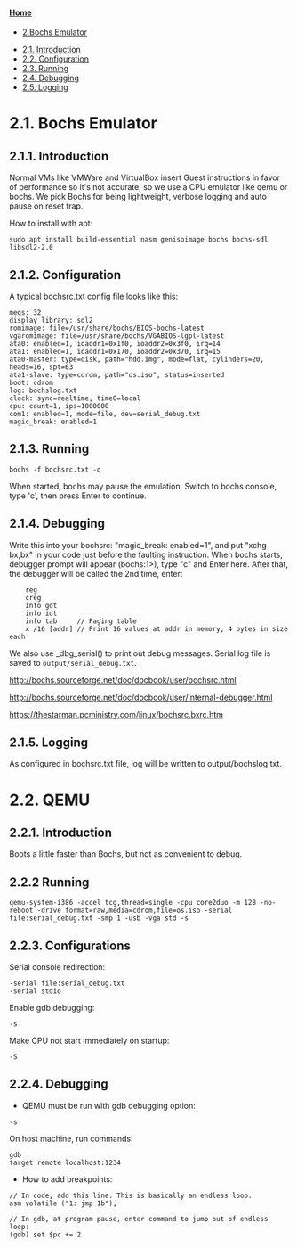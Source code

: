 #### [Home](README.md)

- [2.Bochs Emulator](#2bochs-emulator)
* [2.1. Introduction](#21-introduction)
* [2.2. Configuration](#22-configuration)
* [2.3. Running](#23-running)
* [2.4. Debugging](#24-debugging)
* [2.5. Logging](#25-logging)

# 2.1. Bochs Emulator

## 2.1.1. Introduction
Normal VMs like VMWare and VirtualBox insert Guest instructions in favor of performance so it's 
not accurate, so we use a CPU emulator like qemu or bochs. We pick Bochs for being lightweight, 
verbose logging and auto pause on reset trap.

How to install with apt:
```
sudo apt install build-essential nasm genisoimage bochs bochs-sdl libsdl2-2.0
```

## 2.1.2. Configuration
A typical bochsrc.txt config file looks like this:
```
megs: 32
display_library: sdl2
romimage: file=/usr/share/bochs/BIOS-bochs-latest
vgaromimage: file=/usr/share/bochs/VGABIOS-lgpl-latest
ata0: enabled=1, ioaddr1=0x1f0, ioaddr2=0x3f0, irq=14
ata1: enabled=1, ioaddr1=0x170, ioaddr2=0x370, irq=15
ata0-master: type=disk, path="hdd.img", mode=flat, cylinders=20, heads=16, spt=63
ata1-slave: type=cdrom, path="os.iso", status=inserted
boot: cdrom
log: bochslog.txt
clock: sync=realtime, time0=local
cpu: count=1, ips=1000000
com1: enabled=1, mode=file, dev=serial_debug.txt
magic_break: enabled=1
```

## 2.1.3. Running
```
bochs -f bochsrc.txt -q
```
When started, bochs may pause the emulation. Switch to bochs console, type 'c', then press Enter to continue.


## 2.1.4. Debugging
Write this into your bochsrc: "magic_break: enabled=1", and put "xchg bx,bx" in your code 
just before the faulting instruction. When bochs starts, debugger prompt will appear (bochs:1>), 
type "c" and Enter here. After that, the debugger will be called the 2nd time, enter:

```
    reg
    creg
    info gdt
    info idt
    info tab     // Paging table
    x /16 [addr] // Print 16 values at addr in memory, 4 bytes in size each
```

We also use _dbg_serial() to print out debug messages. Serial log file is saved to ```output/serial_debug.txt```.

http://bochs.sourceforge.net/doc/docbook/user/bochsrc.html

http://bochs.sourceforge.net/doc/docbook/user/internal-debugger.html

https://thestarman.pcministry.com/linux/bochsrc.bxrc.htm


## 2.1.5. Logging
As configured in bochsrc.txt file, log will be written to output/bochslog.txt.

# 2.2. QEMU
## 2.2.1. Introduction
Boots a little faster than Bochs, but not as convenient to debug.

## 2.2.2 Running
```
qemu-system-i386 -accel tcg,thread=single -cpu core2duo -m 128 -no-reboot -drive format=raw,media=cdrom,file=os.iso -serial file:serial_debug.txt -smp 1 -usb -vga std -s
```

## 2.2.3. Configurations
Serial console redirection:
```
-serial file:serial_debug.txt
-serial stdio
```

Enable gdb debugging:
```
-s
```

Make CPU not start immediately on startup:
```
-S
```

## 2.2.4. Debugging
- QEMU must be run with gdb debugging option:
```
-s
```
On host machine, run commands:
```
gdb
target remote localhost:1234
```

- How to add breakpoints:

```
// In code, add this line. This is basically an endless loop.
asm volatile ("1: jmp 1b");
```

```
// In gdb, at program pause, enter command to jump out of endless loop:
(gdb) set $pc += 2
```

